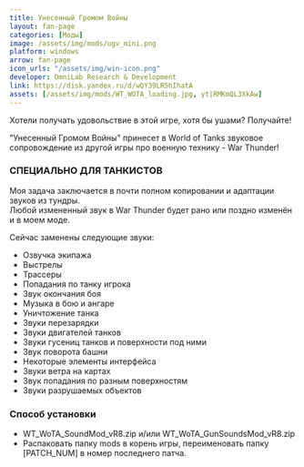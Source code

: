 ```yaml
---
title: Унесенный Громом Войны
layout: fan-page
categories: [Моды]
image: /assets/img/mods/ugv_mini.png
platform: windows
arrow: fan-page
icon_urls: "/assets/img/win-icon.png"
developer: OmniLab Research & Development
link: https://disk.yandex.ru/d/wQY39LR5hIhatA
assets: [/assets/img/mods/WT_WOTA_loading.jpg, yt|RMKmQL3XkAw]
---
```


Хотели получать удовольствие в этой игре, хотя бы ушами? Получайте!

"Унесенный Громом Войны" принесет в World of Tanks звуковое сопровождение из другой игры про военную технику - War Thunder!

### СПЕЦИАЛЬНО ДЛЯ ТАНКИСТОВ

Моя задача заключается в почти полном копировании и адаптации звуков из тундры.  
Любой измененный звук в War Thunder будет рано или поздно изменён и в моем моде.  

Сейчас заменены следующие звуки:  

- Озвучка экипажа
- Выстрелы
- Трассеры
- Попадания по танку игрока
- Звук окончания боя
- Музыка в бою и ангаре
- Уничтожение танка
- Звуки перезарядки
- Звуки двигателей танков
- Звуки гусениц танков и поверхности под ними
- Звук поворота башни
- Некоторые элементы интерфейса
- Звуки ветра на картах
- Звук попадания по разным поверхностям
- Звуки разрушаемых объектов

### Способ установки

- WT_WoTA_SoundMod_vR8.zip и/или WT_WoTA_GunSoundsMod_vR8.zip
- Распаковать папку mods в корень игры, переименовать папку [PATCH_NUM] в номер последнего патча.